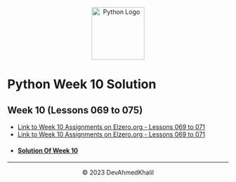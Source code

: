 <div align="center">
  <img src="https://upload.wikimedia.org/wikipedia/commons/thumb/c/cf/Python_logo_51.svg/750px-Python_logo_51.svg.png?20210510195343" alt="Python Logo" width="120" height="120">
</div>


# Python Week 10 Solution

## Week 10 (Lessons 069 to 075)

- [Link to Week 10 Assignments on Elzero.org - Lessons 069 to 071](https://elzero.org/python-assignments-lesson-from-69-to-71/)
- [Link to Week 10 Assignments on Elzero.org - Lessons 069 to 071](https://elzero.org/python-assignments-lesson-from-72-to-75/)
- #### [Solution Of Week 10](https://github.com/DevAhmedKhalil/Elzero-Python-Assignments/tree/week10/week10)

---
<div align="center">
  &copy; 2023 DevAhmedKhalil
</div>
